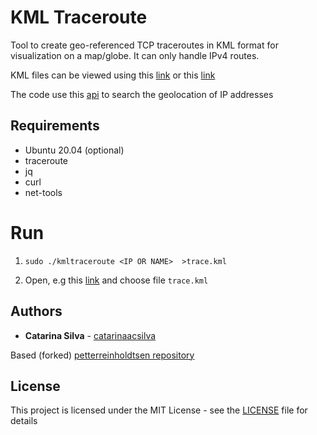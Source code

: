 # KML Traceroute

Tool to create geo-referenced TCP traceroutes in KML format for visualization on a map/globe.  It can only handle IPv4 routes.

KML files can be viewed using this [link](http://ivanrublev.me/kml/) or this [link](http://kmlviewer.nsspot.net/)

The code use this [api](https://freegeoip.live/) to search the geolocation of IP addresses

## Requirements

- Ubuntu 20.04 (optional)
- traceroute
- jq
- curl
- net-tools

# Run

1. `sudo ./kmltraceroute <IP OR NAME>  >trace.kml`

2. Open, e.g this [link](http://kmlviewer.nsspot.net/) and choose file `trace.kml`


## Authors

* **Catarina Silva** - [catarinaacsilva](https://github.com/catarinaacsilva)

Based (forked) [petterreinholdtsen repository](https://github.com/petterreinholdtsen/kmltraceroute)

## License

This project is licensed under the MIT License - see the [LICENSE](LICENSE) file for details